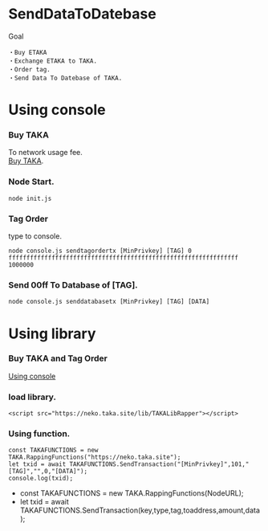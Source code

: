 SendDataToDatebase
====

Goal

	・Buy ETAKA
	・Exchange ETAKA to TAKA.
	・Order tag.
	・Send Data To Datebase of TAKA.


# Using console

### Buy TAKA
To network usage fee.<br>
[Buy TAKA](https://github.com/uzuracanfly/TAKA/blob/master/doc/example/BuyTAKA.md).

### Node Start.

	node init.js

### Tag Order
type to console.

	node console.js sendtagordertx [MinPrivkey] [TAG] 0 ffffffffffffffffffffffffffffffffffffffffffffffffffffffffffffffff 1000000

### Send 00ff To Database of [TAG].

	node console.js senddatabasetx [MinPrivkey] [TAG] [DATA]




# Using library

### Buy TAKA and Tag Order
[Using console](https://github.com/uzuracanfly/TAKA/blob/master/doc/example/SendDataToDatebase.md#using-console)

### load library.

	<script src="https://neko.taka.site/lib/TAKALibRapper"></script>

### Using function.

	const TAKAFUNCTIONS = new TAKA.RappingFunctions("https://neko.taka.site");
	let txid = await TAKAFUNCTIONS.SendTransaction("[MinPrivkey]",101,"[TAG]","",0,"[DATA]");
	console.log(txid);

* const TAKAFUNCTIONS = new TAKA.RappingFunctions(NodeURL);
* let txid = await TAKAFUNCTIONS.SendTransaction(key,type,tag,toaddress,amount,data);